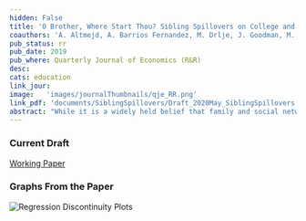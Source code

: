 ```yaml
---
hidden: False
title: 'O Brother, Where Start Thou? Sibling Spillovers on College and Major Choice in Four Countries'
coauthors: 'A. Altmejd, A. Barrios Fernandez, M. Drlje, J. Goodman, M. Hurwitz, D. Kovac, C. Mulhern, J Smith'
pub_status: rr
pub_date: 2019
pub_where: Quarterly Journal of Economics (R&R)
desc:
cats: education
link_jour:
image:   'images/journalThumbnails/qje_RR.png'
link_pdf: 'documents/SiblingSpillovers/Draft_2020May_SiblingSpillovers.pdf'
abstract: "While it is a widely held belief that family and social networks can influence important life decisions, identifying causal effects is notoriously difficult. This paper presents causal evidence from three countries at different stages of economic development that the educational trajectories of older siblings can significantly influence the college and major choice of younger siblings. We exploit institutional features of centralized college assignment systems in Chile, Croatia, and Sweden to generate quasi-random variation in the educational paths taken by older siblings. Using a regression discontinuity design, we show that younger siblings in each country are significantly more likely to apply and enroll in the same college and major that their older sibling was assigned to. These results persist for siblings far apart in age who are unlikely to attend higher education at the same time. We propose three broad classes of mechanisms that can explain why the trajectory of an older sibling can causally affect the college and major choice of a younger sibling. We find that spillovers are stronger when older siblings enroll and are successful in majors that on average have higher scoring peers, lower dropout rates and higher earnings from graduates. The evidence presented shows that the decisions, and even random luck, of your close family members and peer network, can have significant effects on important life decisions such as the choice of specialization in higher education. The results also suggest that college access programs such as affirmative action, may have important spillover effects through family and social networks."
---
```


### Current Draft

[Working Paper](../work/documents/SiblingSpillovers/Draft_2020May_SiblingSpillovers.pdf)

### Graphs From the Paper
<img src="../work/documents/SiblingSpillovers/Fig1_RDs.jpg"
     alt="Regression Discontinuity Plots"
     style="float: left; margin-right: 10px;" />
